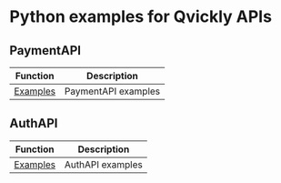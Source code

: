 # Python examples for Qvickly APIs

## PaymentAPI

| Function               | Description         |
| ---------------------- | ------------------- |
| [Examples](PaymentAPI) | PaymentAPI examples |

## AuthAPI

| Function            | Description      |
| ------------------- | ---------------- |
| [Examples](AuthAPI) | AuthAPI examples |
